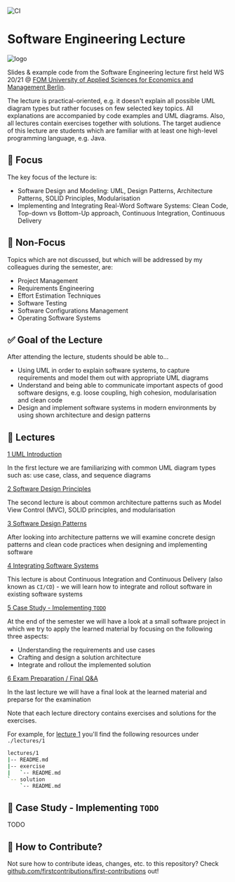 ![CI](https://github.com/qaismyname/softwareengineering-lecture/workflows/CI/badge.svg)

# Software Engineering Lecture

![logo](https://knda.de/wp-content/uploads/2019/Betriebe/FOM_2015_CMYK_MitWortmarke.png)

Slides & example code from the Software Engineering lecture first held WS 20/21 @ [FOM University of Applied Sciences for Economics and Management Berlin](https://www.fom.de/studiengaenge/it-management/bachelor-studiengaenge/informatik/_produkte;inhalte.html).

The lecture is practical-oriented, e.g. it doesn't explain all possible UML diagram types but rather focuses on few selected key topics. All explanations are accompanied by code examples and UML diagrams. Also, all lectures contain exercises together with solutions. The target audience of this lecture are students which are familiar with at least one high-level programming language, e.g. Java.

## :mag_right: Focus

The key focus of the lecture is:

- Software Design and Modeling: UML, Design Patterns, Architecture Patterns, SOLID Principles, Modularisation
- Implementing and Integrating Real-Word Software Systems: Clean Code, Top-down vs Bottom-Up approach, Continuous Integration, Continuous Delivery

## :no_entry_sign: Non-Focus

Topics which are not discussed, but which will be addressed by my colleagues during the semester, are:

- Project Management
- Requirements Engineering
- Effort Estimation Techniques
- Software Testing
- Software Configurations Management
- Operating Software Systems

## :white_check_mark: Goal of the Lecture

After attending the lecture, students should be able to...

- Using UML in order to explain software systems, to capture requirements and model them out with appropriate UML diagrams
- Understand and being able to communicate important aspects of good software designs, e.g. loose coupling, high cohesion, modularisation and clean code
- Design and implement software systems in modern environments by using shown architecture and design patterns

## :school: Lectures

[1 UML Introduction](./lectures/1/README.md)

In the first lecture we are familiarizing with common UML diagram types such as: use case, class, and sequence diagrams

[2 Software Design Principles](./lectures/2/README.md)

The second lecture is about common architecture patterns such as Model View Control (MVC), SOLID principles, and modularisation

[3 Software Design Patterns](./lectures/3/README.md)

After looking into architecture patterns we will examine concrete design patterns and clean code practices when designing and implementing software

[4 Integrating Software Systems](./lectures/4/README.md)

This lecture is about Continuous Integration and Continuous Delivery (also known as `CI/CD`) - we will learn how to integrate and rollout software in existing software systems

[5 Case Study - Implementing `TODO`](./lectures/5/README.md)

At the end of the semester we will have a look at a small software project in which we try to apply the learned material by focusing on the following three aspects:

- Understanding the requirements and use cases
- Crafting and design a solution architecture 
- Integrate and rollout the implemented solution

[6 Exam Preparation / Final Q&A](./lectures/6/README.md)

In the last lecture we will have a final look at the learned material and preparse for the examination

Note that each lecture directory contains exercises and solutions for the exercises.

For example, for [lecture 1](https://github.com/qaismyname/softwareengineering-lecture/blob/master/lectures/1/README.md) you'll find the following resources under `./lectures/1`

```bash
lectures/1
|-- README.md
|-- exercise
|   `-- README.md
`-- solution
    `-- README.md
```

## :microscope: Case Study - Implementing `TODO`

TODO

## :raising_hand: How to Contribute?

Not sure how to contribute ideas, changes, etc. to this repository? Check [github.com/firstcontributions/first-contributions](https://github.com/firstcontributions/first-contributions/blob/master/README.md) out!
